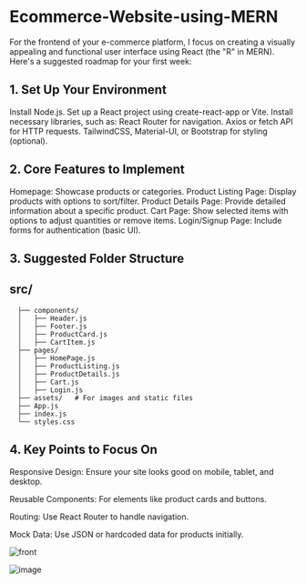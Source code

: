 # Ecommerce-Website-using-MERN


For the frontend of your e-commerce platform, I focus on creating a visually appealing and functional user interface using React (the "R" in MERN). Here's a suggested roadmap for your first week:

## 1. Set Up Your Environment
Install Node.js.
Set up a React project using create-react-app or Vite.
Install necessary libraries, such as:
React Router for navigation.
Axios or fetch API for HTTP requests.
TailwindCSS, Material-UI, or Bootstrap for styling (optional).

## 2. Core Features to Implement
Homepage: Showcase products or categories.
Product Listing Page: Display products with options to sort/filter.
Product Details Page: Provide detailed information about a specific product.
Cart Page: Show selected items with options to adjust quantities or remove items.
Login/Signup Page: Include forms for authentication (basic UI).

## 3. Suggested Folder Structure

  ##  src/
      ├── components/
      │   ├── Header.js
      │   ├── Footer.js
      │   ├── ProductCard.js
      │   ├── CartItem.js
      ├── pages/
      │   ├── HomePage.js
      │   ├── ProductListing.js
      │   ├── ProductDetails.js
      │   ├── Cart.js
      │   ├── Login.js
      ├── assets/   # For images and static files
      ├── App.js
      ├── index.js
      └── styles.css

## 4. Key Points to Focus On
  Responsive Design: Ensure your site looks good on mobile, tablet, and desktop.
  
  Reusable Components: For elements like product cards and buttons.
  
  Routing: Use React Router to handle navigation.
  
  Mock Data: Use JSON or hardcoded data for products initially.

![front](https://github.com/user-attachments/assets/c225d471-8305-4286-87a6-d885ce990571)

![image](https://github.com/user-attachments/assets/6e49e1d0-90d5-4ef2-b425-fde08c014ab5)




